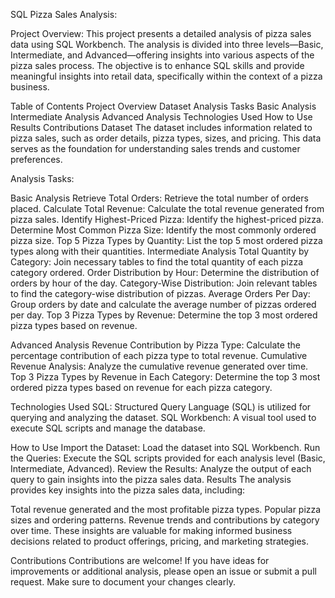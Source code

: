 SQL Pizza Sales Analysis:

Project Overview:
This project presents a detailed analysis of pizza sales data using SQL Workbench. The analysis is divided into three levels—Basic, Intermediate, and Advanced—offering insights into various aspects of the pizza sales process. The objective is to enhance SQL skills and provide meaningful insights into retail data, specifically within the context of a pizza business.

Table of Contents
Project Overview
Dataset
Analysis Tasks
Basic Analysis
Intermediate Analysis
Advanced Analysis
Technologies Used
How to Use
Results
Contributions
Dataset
The dataset includes information related to pizza sales, such as order details, pizza types, sizes, and pricing. This data serves as the foundation for understanding sales trends and customer preferences.

Analysis Tasks:

Basic Analysis
Retrieve Total Orders: Retrieve the total number of orders placed.
Calculate Total Revenue: Calculate the total revenue generated from pizza sales.
Identify Highest-Priced Pizza: Identify the highest-priced pizza.
Determine Most Common Pizza Size: Identify the most commonly ordered pizza size.
Top 5 Pizza Types by Quantity: List the top 5 most ordered pizza types along with their quantities.
Intermediate Analysis
Total Quantity by Category: Join necessary tables to find the total quantity of each pizza category ordered.
Order Distribution by Hour: Determine the distribution of orders by hour of the day.
Category-Wise Distribution: Join relevant tables to find the category-wise distribution of pizzas.
Average Orders Per Day: Group orders by date and calculate the average number of pizzas ordered per day.
Top 3 Pizza Types by Revenue: Determine the top 3 most ordered pizza types based on revenue.

Advanced Analysis
Revenue Contribution by Pizza Type: Calculate the percentage contribution of each pizza type to total revenue.
Cumulative Revenue Analysis: Analyze the cumulative revenue generated over time.
Top 3 Pizza Types by Revenue in Each Category: Determine the top 3 most ordered pizza types based on revenue for each pizza category.

Technologies Used
SQL: Structured Query Language (SQL) is utilized for querying and analyzing the dataset.
SQL Workbench: A visual tool used to execute SQL scripts and manage the database.

How to Use
Import the Dataset: Load the dataset into SQL Workbench.
Run the Queries: Execute the SQL scripts provided for each analysis level (Basic, Intermediate, Advanced).
Review the Results: Analyze the output of each query to gain insights into the pizza sales data.
Results
The analysis provides key insights into the pizza sales data, including:

Total revenue generated and the most profitable pizza types.
Popular pizza sizes and ordering patterns.
Revenue trends and contributions by category over time.
These insights are valuable for making informed business decisions related to product offerings, pricing, and marketing strategies.

Contributions
Contributions are welcome! If you have ideas for improvements or additional analysis, please open an issue or submit a pull request. Make sure to document your changes clearly.
